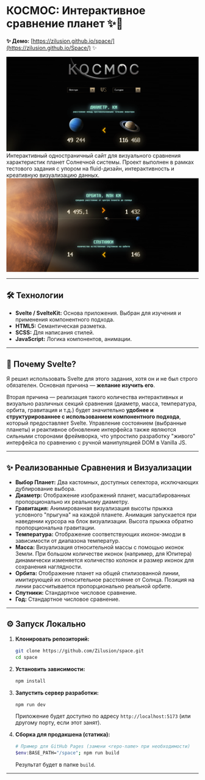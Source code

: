 # КОСМОС: Интерактивное сравнение планет ✨🚀
**✨ Демо:** [https://zilusion.github.io/space/](https://zilusion.github.io/Space/) ✨

![Главный экран](image.png)
Интерактивный одностраничный сайт для визуального сравнения характеристик планет Солнечной системы. Проект выполнен в рамках тестового задания с упором на fluid-дизайн, интерактивность и креативную визуализацию данных.
![Сравнение орбиты и спутников](image-1.png)


---

## 🛠️ Технологии
- **Svelte / SvelteKit:** Основа приложения. Выбран для изучения и применения компонентного подхода.
- **HTML5:** Семантическая разметка.
- **SCSS:** Для написания стилей.
- **JavaScript:** Логика компонентов, анимации.
---

## 🤔 Почему Svelte?

Я решил использовать Svelte для этого задания, хотя он и не был строго обязателен. Основная причина — **желание изучить его**.

Вторая причина — реализация такого количества интерактивных и визуально различных секций сравнения (диаметр, масса, температура, орбита, гравитация и т.д.) будет значительно **удобнее и структурированнее с использованием компонентного подхода**, который предоставляет Svelte. Управление состоянием (выбранные планеты) и реактивное обновление интерфейса также являются сильными сторонами фреймворка, что упростило разработку "живого" интерфейса по сравнению с ручной манипуляцией DOM в Vanilla JS.

---

## ✨ Реализованные Сравнения и Визуализации

- **Выбор Планет:** Два кастомных, доступных селектора, исключающих дублирование выбора.
- **Диаметр:** Отображение изображений планет, масштабированных пропорционально их реальному диаметру.
- **Гравитация:** Анимированная визуализация высоты прыжка условного "прыгуна" на каждой планете. Анимация запускается при наведении курсора на блок визуализации. Высота прыжка обратно пропорциональна гравитации.
- **Температура:** Отображение соответствующих иконок-эмодзи в зависимости от диапазона температур.
- **Масса:** Визуализация относительной массы с помощью иконок Земли. При большом количестве иконок (например, для Юпитера) динамически изменяется количество колонок и размер иконок для сохранения наглядности.
- **Орбита:** Отображение планет на общей стилизованной линии, имитирующей их относительное расстояние от Солнца. Позиция на линии рассчитывается пропорционально реальной орбите.
- **Спутники:** Стандартное числовое сравнение.
- **Год:** Стандартное числовое сравнение.

---

## ⚙️ Запуск Локально

1.  **Клонировать репозиторий:**
    ```bash
    git clone https://github.com/Zilusion/space.git
    cd space
    ```
2.  **Установить зависимости:**
    ```bash
    npm install
    ```
3.  **Запустить сервер разработки:**

    ```bash
    npm run dev
    ```

    Приложение будет доступно по адресу `http://localhost:5173` (или другому порту, если этот занят).

4.  **Сборка для продакшена (статика):**
    ```bash
    # Пример для GitHub Pages (замени <repo-name> при необходимости)
    $env:BASE_PATH="/space"; npm run build
    ```
    Результат будет в папке `build`.

---

